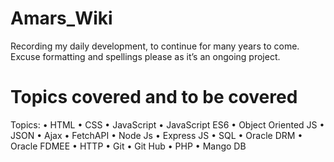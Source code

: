 # Amars_Wiki
Recording my daily development, to continue for many years to come. Excuse formatting and spellings please as it’s an ongoing project. 

# Topics covered and to be covered 
Topics:
•	HTML
•	CSS
•	JavaScript
•	JavaScript ES6
•	Object Oriented JS
•	JSON
•	Ajax
•	FetchAPI
•	Node Js
•	Express JS
•	SQL
•	Oracle DRM 
•	Oracle FDMEE
•	HTTP
•	Git 
•	Git Hub
•	PHP
•	Mango DB

